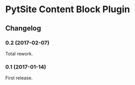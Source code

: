 # PytSite Content Block Plugin


## Changelog


### 0.2 (2017-02-07)
Total rework.

### 0.1 (2017-01-14)
First release.
